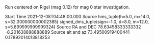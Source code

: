 Run centered on Rigel (mag 0.12) for mag 0 star investigation.

Start Time 2021-12-08T04:48:00.000
Source hms_tuple(h=5.0, m=14.0, s=32.300000000002385) signed_dms_tuple(sign=-1.0, d=8.0, m=12.0, s=5.899999999999324)
Source RA and DEC 78.63458333333332 -8.201638888888889
Source alt and az 73.49500919400441 0.17892014013818253